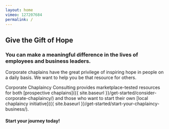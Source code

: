 ```yaml
---
layout: home
vimeo: 127207684
permalink: /
---
```

## Give the Gift of Hope

###  You can make a meaningful difference in the lives of employees and business leaders.

Corporate chaplains have the great privilege of inspiring hope in people on a daily basis. We want to help you be that resource for others.

Corporate Chaplaincy Consulting provides marketplace-tested resources for both [prospective chaplains]({{ site.baseurl }}/get-started/consider-corporate-chaplaincy/) and those who want to start their own [local chaplaincy initiative]({{ site.baseurl }}/get-started/start-your-chaplaincy-business/).

#### Start your journey today!
